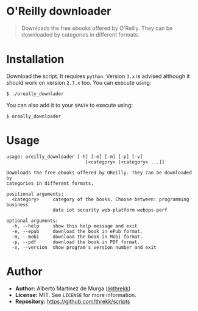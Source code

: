 # O'Reilly downloader

> Downloads the free ebooks offered by O'Reilly. They can be downloaded by categories in different formats.

# Installation
Download the script. It requires `python`. Version `3.x` is advised although it should work on version `2.7.x` too. You can execute using:
```
$ ./oreally_downlader

```
You can also add it to your `$PATH` to execute using: 
```
$ oreally_downloader
```

# Usage
```
usage: oreilly_downloader [-h] [-e] [-m] [-p] [-v]
                             [<category> [<category> ...]]

Downloads the free ebooks offered by OReilly. They can be downloaded by
categories in different formats.

positional arguments:
  <category>     category of the books. Choose between: programming business
                 data iot security web-platform webops-perf

optional arguments:
  -h, --help     show this help message and exit
  -e, --epub     download the book in ePub format.
  -m, --mobi     download the book in Mobi format.
  -p, --pdf      download the book in PDF format.
  -v, --version  show program's version number and exit
```

# Author
- **Author:** Alberto Martinez de Murga ([@threkk](https://threkk.com))   
- **License:** MIT. See `LICENSE` for more information.
- **Repository:** https://github.com/threkk/scripts
